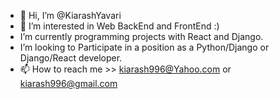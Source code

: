- 👋 Hi, I’m @KiarashYavari
- 👀 I’m interested in Web BackEnd and FrontEnd :)
-  I’m currently programming projects with React and Django.
-  I’m looking to Participate in a position as a Python/Django or Django/React developer.
- 📫 How to reach me >> kiarash996@Yahoo.com or kiarash996@gmail.com

<!---
KiarashYavari/KiarashYavari is a ✨ special ✨ repository because its `README.md` (this file) appears on your GitHub profile.
You can click the Preview link to take a look at your changes.
--->
